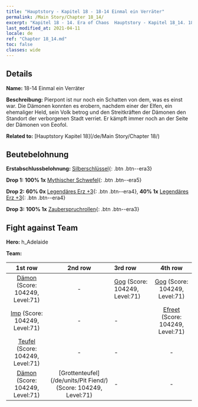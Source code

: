 ```yaml
---
title: "Hauptstory - Kapitel 18 - 18-14 Einmal ein Verräter"
permalink: /Main Story/Chapter 18_14/
excerpt: "Kapitel 18 - 14. Era of Chaos  Hauptstory - Kapitel 18_14. 18-14 Einmal ein Verräter"
last_modified_at: 2021-04-11
locale: de
ref: "Chapter 18_14.md"
toc: false
classes: wide
---
```


## Details

 **Name:** 18-14 Einmal ein Verräter

 **Beschreibung:** Pierpont ist nur noch ein Schatten von dem, was es einst war. Die Dämonen konnten es erobern, nachdem einer der Elfen, ein ehemaliger Held, sein Volk betrog und den Streitkräften der Dämonen den Standort der verborgenen Stadt verriet. Er kämpft immer noch an der Seite der Dämonen von Eeofol.

 **Related to:** [Hauptstory Kapitel 18](/de/Main Story/Chapter 18/)

## Beutebelohnung

 **Erstabschlussbelohnung:** [Silberschlüssel](/de/Items/con_693/){: .btn .btn--era3}

 **Drop 1:** **100% 1x** [Mythischer Schwefel](/de/Items/mat_64/){: .btn .btn--era5}

 **Drop 2:** **60% 0x** [Legendäres Erz +3](/de/Items/mat_54/){: .btn .btn--era4}, **40% 1x** [Legendäres Erz +3](/de/Items/mat_54/){: .btn .btn--era4}

 **Drop 3:** **100% 1x** [Zauberspruchrollen](/de/Items/con_694/){: .btn .btn--era3}


## Fight against Team
 **Hero:** h_Adelaide

 **Team:**


  | 1st row | 2nd row | 3rd row | 4th row |
  |:----:|:----:|:----|:----:|
  | [Dämon](/de/units/Demon/) (Score: 104249, Level:71)  | - | [Gog](/de/units/Gog/) (Score: 104249, Level:71)  | [Gog](/de/units/Gog/) (Score: 104249, Level:71)  |
  | [Imp](/de/units/Imp/) (Score: 104249, Level:71)  | - | - | [Efreet](/de/units/Efreeti/) (Score: 104249, Level:71)  |
  | [Teufel](/de/units/Devil/) (Score: 104249, Level:71)  | - | - | - |
  | [Dämon](/de/units/Demon/) (Score: 104249, Level:71)  | [Grottenteufel](/de/units/Pit Fiend/) (Score: 104249, Level:71)  | - | - |


